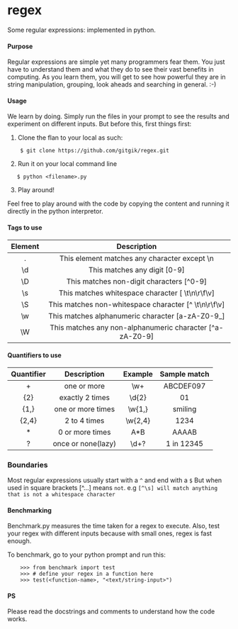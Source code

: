 # regex
Some regular expressions: implemented in python.

#### Purpose
Regular expressions are simple yet many programmers fear them. You just have to understand them and what they do to see their vast benefits in computing.
As you learn them, you will get to see how powerful they are in string manipulation, grouping, look aheads and searching in general. :-)

#### Usage
We learn by doing. Simply run the files in your prompt to see the results and experiment on different inputs.
But before this, first things first:

1. Clone the flan to your local as such:

```
    $ git clone https://github.com/gitgik/regex.git
```

2. Run it on your local command line

```
   $ python <filename>.py
```

3. Play around!

Feel free to play around with the code by copying the content and running it directly in the python interpretor.


#### Tags to use
| Element        | Description                                              |
|:--------------:|:--------------------------------------------------------:|
| .              | This element matches any character except \n             |
| \d             | This matches any digit [0-9]                             |
| \D             | This matches non-digit characters [^0-9]                 |
| \s             | This matches whitespace character [ \t\n\r\f\v]          |
| \S             | This matches non-whitespace character [^ \t\n\r\f\v]     |
| \w             | This matches alphanumeric character [a-zA-Z0-9_]         |
| \W             | This matches any non-alphanumeric character [^a-zA-Z0-9] |

#### Quantifiers to use
| Quantifier        | Description       |   Example  | Sample match          |
|:-----------------:|:-----------------:|:----------:|:---------------------:|
| +                 | one or more       | \w+        | ABCDEF097             |
| {2}               | exactly 2 times   |  \d{2}     |   01                  |
| {1,}              | one or more times |  \w{1,}    | smiling               |
| {2,4}             | 2 to 4 times      |  \w{2,4}   | 1234                  |
| *                 | 0 or more times   |  A*B       | AAAAB                 |
| ?                 | once or none(lazy)|  \d+?      | 1 in 12345            |

### Boundaries
Most regular expressions usually start with a `^` and end with a `$`
But when used in square brackets [^...] means `not`.
e.g `[^\s] will match anything that is not a whitespace character `



#### Benchmarking
Benchmark.py measures the time taken for a regex to execute. Also, test your regex with different inputs because with small ones, regex is fast enough.

To benchmark, go to your python prompt and run this:
```
    >>> from benchmark import test
    >>> # define your regex in a function here
    >>> test(<function-name>, "<text/string-input>")
```

#### PS

Please read the docstrings and comments to understand how the code works.


